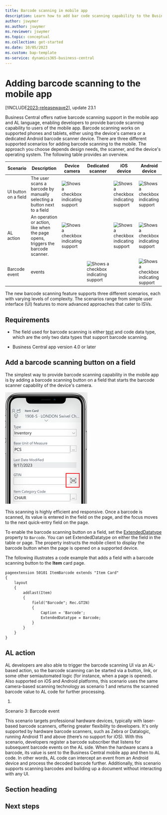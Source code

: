 ```yaml
---
title: Barcode scanning in mobile app
description: Learn how to add bar code scanning capability to the Business Central mobile app 
author: jswymer
ms.author: jswymer
ms.reviewer: jswymer
ms.topic: conceptual
ms.collection: get-started
ms.date: 10/05/2023
ms.custom: bap-template 
ms-service: dynamics365-business-central
---
```


<!--Remove all the comments in this template before you sign-off or merge to the main branch.-->

<!--This template provides the basic structure of a concept article. See [Write a concept article](write-a-concept-article.md) in the contributor guide. To provide feedback on this template contact [bace feedback team](mailto:templateswg@microsoft.com).-->

<!--H1 - Required. This should match the title you entered in the metadata. Set expectations for what the content covers, so customers know the content meets their needs. Should NOT begin with a verb.-->

# Adding barcode scanning to the mobile app

[!INCLUDE[2023-releasewave2](../includes/2023-releasewave2.md)], update 23.1

Business Central offers native barcode scanning support in the mobile app and AL language, enabling developers to provide barcode scanning capability to users of the mobile app. Barcode scanning works on supported phones and tablets, either using the device's camera or a dedicated Android barcode scanner device. There are three different supported scenarios for adding barcode scanning to the mobile. The approach you choose depends design needs, the scanner, and the device's operating system. The following table provides an overview. 

|Scenario|Description|Device camera| Dedicated scanner|iOS device|Android device|
|-|-|-|-|-|-|
|UI button on a field|The user scans a barcode by manually selecting a button next to a field|![Shows a checkbox indicating support](media/check.png)||![Shows a checkbox indicating support](media/check.png)|![Shows a checkbox indicating support](media/check.png)|
|AL action|An operation or action, like when the page opens, triggers the barcode scanner.|![Shows a checkbox indicating support](media/check.png)||![Shows a checkbox indicating support](media/check.png)|![Shows a checkbox indicating support](media/check.png)|![Shows a checkbox indicating support](media/check.png)|
|Barcode event |events||![Shows a checkbox indicating support](media/check.png)||![Shows a checkbox indicating support](media/check.png)|

The new barcode scanning feature supports three different scenarios, each with varying levels of complexity. The scenarios range from simple user interface (UI) features to more advanced approaches that cater to ISVs.


## Requirements

- The field used for barcode scanning is either [text](datatype) and code data type, which are the only two data types that support barcode scanning.

- Business Central app version 4.0 or later


## Add a barcode scanning button on a field

The simplest way to provide barcode scanning capability in the mobile app is by adding a barcode scanning button on a field that starts the barcode scanner capability of the device's camera. 

![Shows the barcode scanning button an an item card](media/barcode-scanning-button.png)

This scanning is highly efficient and responsive. Once a barcode is scanned, its value is entered in the field on the page, and the focus moves to the next quick-entry field on the page. 


To enable the barcode scanning button on a field, set the [ExtendedDatatype](properties/devenv-extendeddatatype-property.md) property to `Barcode`. You can set ExtendedDatatype on either the field in the table or page. The property instructs  the mobile client to display the barcode button when the page is opened on a supported device.

The following illustrates a code example that adds a field with a barcode scanning button to the **Item** card page.


```al
pageextension 50101 ItemBarcode extends "Item Card"
{
    layout
    {
        addlast(Item)
        {
            field("Barcode"; Rec.GTIN)
            {
                Caption = 'Barcode';
                ExtendedDatatype = Barcode;
            }
        }
    }
}
```

## AL action

AL developers are also able to trigger the barcode scanning UI via an AL-based action, so the barcode scanning can be started via a button, link, or some other semiautomated logic (for instance, when a page is opened). Also supported on iOS and Android platforms, this scenario uses the same camera-based scanning technology as scenario 1 and returns the scanned barcode value to AL code for further processing.

1. 


Scenario 3: Barcode event

This scenario targets professional hardware devices, typically with laser-based barcode scanners, offering greater flexibility to developers. It's only supported by hardware barcode scanners, such as Zebra or Datalogic, running Android 11 and above (there’s no support for iOS). With this scenario, developers register a barcode subscriber that listens for subsequent barcode events on the AL side. When the hardware scans a barcode, its value is sent to the Business Central mobile app and then to AL code. In other words, AL code can intercept an event from an Android device and process the decoded barcode further. Additionally, this scenario supports scanning barcodes and building up a document without interacting with any UI.
## Section heading

<!--add your content here-->

<!--Next steps - Required. Provide at least one next step and no more than three. Include some context so the customer can determine why they would click the link.-->
## Next steps

<!--Remove all the comments in this template before you sign-off or merge to the main branch.-->
